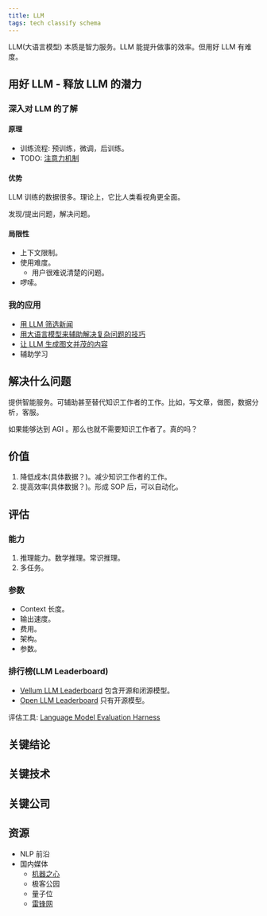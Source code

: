 ```yaml
---
title: LLM
tags: tech classify schema
---
```


LLM(大语言模型) 本质是智力服务。LLM 能提升做事的效率。但用好 LLM 有难度。

## 用好 LLM - 释放 LLM 的潜力
### 深入对 LLM 的了解
#### 原理
* 训练流程: 预训练，微调，后训练。
* TODO: [注意力机制](./llm-attention-mechanism.md)

#### 优势 
LLM 训练的数据很多。理论上，它比人类看视角更全面。

发现/提出问题，解决问题。

#### 局限性
* 上下文限制。
* 使用难度。
  * 用户很难说清楚的问题。
* 啰嗦。

### 我的应用
* [用 LLM 筛选新闻](./llm-filter-lastest-news.md)
* [用大语言模型来辅助解决复杂问题的技巧](./llm-solve-complex-problem-with-llm.md)
* [让 LLM 生成图文并茂的内容](./llm-mixed-image-out.md)
* 辅助学习

## 解决什么问题
提供智能服务。可辅助甚至替代知识工作者的工作。比如，写文章，做图，数据分析，客服。

如果能够达到 AGI 。那么也就不需要知识工作者了。真的吗？

## 价值
1. 降低成本(具体数据？)。减少知识工作者的工作。
2. 提高效率(具体数据？)。形成 SOP 后，可以自动化。

## 评估
### 能力
1. 推理能力。数学推理。常识推理。
2. 多任务。

### 参数
* Context 长度。
* 输出速度。
* 费用。
* 架构。
* 参数。

### 排行榜(LLM Leaderboard)
* [Vellum LLM Leaderboard](https://www.vellum.ai/llm-leaderboard) 包含开源和闭源模型。
* [Open LLM Leaderboard](https://huggingface.co/spaces/HuggingFaceH4/open_llm_leaderboard) 只有开源模型。

评估工具: [Language Model Evaluation Harness](https://github.com/EleutherAI/lm-evaluation-harness)


## 关键结论

## 关键技术

## 关键公司





## 资源
* NLP 前沿
* 国内媒体
  * [机器之心](https://www.jiqizhixin.com/)
  * 极客公园
  * 量子位
  * [雷锋网](https://www.leiphone.com/)

